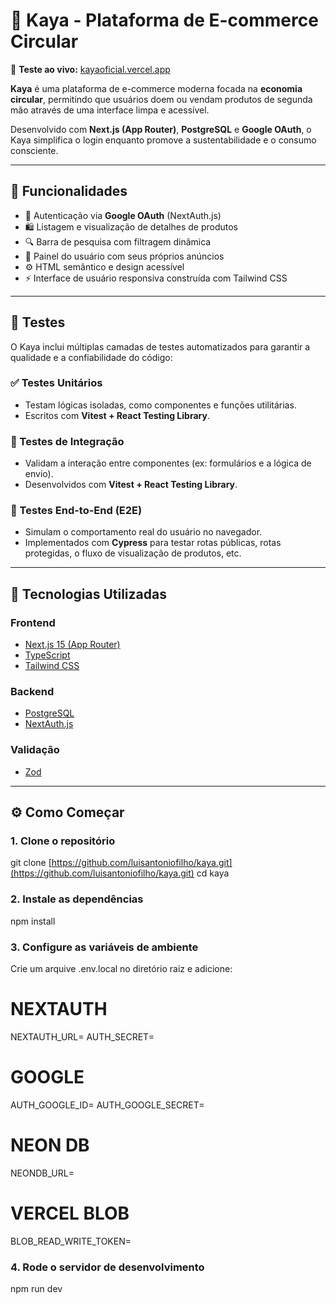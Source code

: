# 🛒 Kaya - Plataforma de E-commerce Circular

🔗 **Teste ao vivo:** [kayaoficial.vercel.app](https://kayaoficial.vercel.app)

**Kaya** é uma plataforma de e-commerce moderna focada na **economia circular**, permitindo que usuários doem ou vendam produtos de segunda mão através de uma interface limpa e acessível.

Desenvolvido com **Next.js (App Router)**, **PostgreSQL** e **Google OAuth**, o Kaya simplifica o login enquanto promove a sustentabilidade e o consumo consciente.

---

## 🚀 Funcionalidades

- 🔐 Autenticação via **Google OAuth** (NextAuth.js)
- 🛍️ Listagem e visualização de detalhes de produtos
- 🔍 Barra de pesquisa com filtragem dinâmica
- 👤 Painel do usuário com seus próprios anúncios
- ⚙️ HTML semântico e design acessível
- ⚡ Interface de usuário responsiva construída com Tailwind CSS

---

## 🧪 Testes

O Kaya inclui múltiplas camadas de testes automatizados para garantir a qualidade e a confiabilidade do código:

### ✅ Testes Unitários

- Testam lógicas isoladas, como componentes e funções utilitárias.
- Escritos com **Vitest + React Testing Library**.

### 🔄 Testes de Integração

- Validam a interação entre componentes (ex: formulários e a lógica de envio).
- Desenvolvidos com **Vitest + React Testing Library**.

### 🧭 Testes End-to-End (E2E)

- Simulam o comportamento real do usuário no navegador.
- Implementados com **Cypress** para testar rotas públicas, rotas protegidas, o fluxo de visualização de produtos, etc.

---

## 🧰 Tecnologias Utilizadas

### Frontend

- [Next.js 15 (App Router)](https://nextjs.org/)
- [TypeScript](https://www.typescriptlang.org/)
- [Tailwind CSS](https://tailwindcss.com/)

### Backend

- [PostgreSQL](https://www.postgresql.org/)
- [NextAuth.js](https://next-auth.js.org/)

### Validação

- [Zod](https://zod.dev/)

---

## ⚙️ Como Começar

### 1. Clone o repositório

git clone [https://github.com/luisantoniofilho/kaya.git](https://github.com/luisantoniofilho/kaya.git)
cd kaya

### 2. Instale as dependências

npm install

### 3. Configure as variáveis de ambiente

Crie um arquive .env.local no diretório raiz e adicione:

# NEXTAUTH

NEXTAUTH_URL=
AUTH_SECRET=

# GOOGLE

AUTH_GOOGLE_ID=
AUTH_GOOGLE_SECRET=

# NEON DB

NEONDB_URL=

# VERCEL BLOB

BLOB_READ_WRITE_TOKEN=

### 4. Rode o servidor de desenvolvimento

npm run dev
